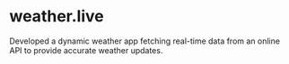 # weather.live
 Developed a dynamic weather app fetching real-time data from an online API to provide accurate weather updates.
